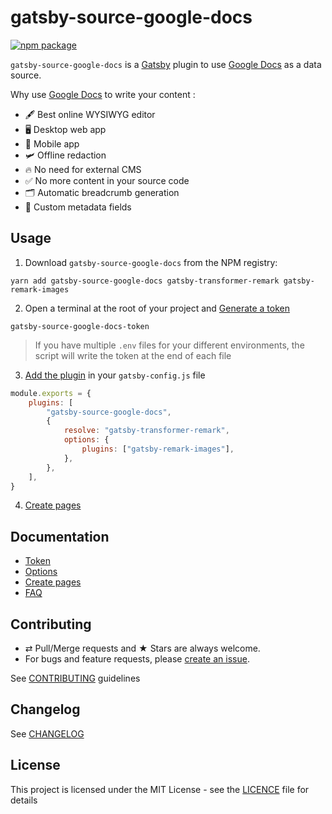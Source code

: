# gatsby-source-google-docs

[![npm package][npm-badge]][npm]

`gatsby-source-google-docs` is a [Gatsby](https://www.gatsbyjs.org/) plugin to use [Google Docs](https://docs.google.com/) as a data source.

Why use [Google Docs](https://docs.google.com/) to write your content :

-   🖋 Best online WYSIWYG editor
-   🖥 Desktop web app
-   📱 Mobile app
-   🛩 Offline redaction
-   🔥 No need for external CMS
-   ✅ No more content in your source code
-   🗂 Automatic breadcrumb generation
-   🤡 Custom metadata fields

## Usage

1. Download `gatsby-source-google-docs` from the NPM registry:

```shell
yarn add gatsby-source-google-docs gatsby-transformer-remark gatsby-remark-images
```

2. Open a terminal at the root of your project and [Generate a token](./docs/token.md)

```shell
gatsby-source-google-docs-token
```

> If you have multiple `.env` files for your different environments, the script will write the token at the end of each file

3. [Add the plugin](./docs/options.md) in your `gatsby-config.js` file

```js
module.exports = {
    plugins: [
        "gatsby-source-google-docs",
        {
            resolve: "gatsby-transformer-remark",
            options: {
                plugins: ["gatsby-remark-images"],
            },
        },
    ],
}
```

4. [Create pages](./docs/pages.md)

## Documentation

-   [Token](./docs/token.md)
-   [Options](./docs/options.md)
-   [Create pages](./docs/pages.md)
-   [FAQ](./docs/faq.md)

## Contributing

-   ⇄ Pull/Merge requests and ★ Stars are always welcome.
-   For bugs and feature requests, please [create an issue][github-issue].

See [CONTRIBUTING](./CONTRIBUTING.md) guidelines

## Changelog

See [CHANGELOG](./CHANGELOG.md)

## License

This project is licensed under the MIT License - see the
[LICENCE](./LICENCE.md) file for details

[npm-badge]: https://img.shields.io/npm/v/gatsby-source-google-docs.svg?style=flat-square
[npm]: https://www.npmjs.org/package/gatsby-source-google-docs
[github-issue]: https://github.com/cedricdelpoux/gatsby-source-google-docs/issues/new
